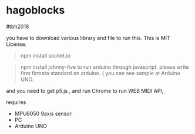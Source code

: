 # hagoblocks
#tbh2018

you have to download various library and file to run this.
This is MIT License.

> npm install socket.io

> npm install johnny-five
to run arduino through javascript.
please write firm firmata standard on arduino. ( you can see sample at Arduino UNO.


and you need to get p5.js , and run Chrome to run WEB MIDI API,

requires
- MPU6050 9axis sensor
- PC
- Arduino UNO

